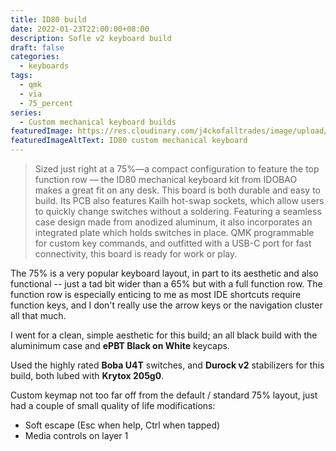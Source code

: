 ```yaml
---
title: ID80 build
date: 2022-01-23T22:00:00+08:00
description: Sofle v2 keyboard build
draft: false
categories:
  - keyboards
tags:
  - qmk
  - via
  - 75_percent
series:
  - Custom mechanical keyboard builds
featuredImage: https://res.cloudinary.com/j4ckofalltrades/image/upload/v1642946766/keebs/id80/id80_lxezxv.jpg
featuredImageAltText: ID80 custom mechanical keyboard
---
```


> Sized just right at a 75%—a compact configuration to feature the top function row — the ID80 mechanical keyboard kit from IDOBAO makes a great fit on any desk. This board is both durable and easy to build. Its PCB also features Kailh hot-swap sockets, which allow users to quickly change switches without a soldering.
> Featuring a seamless case design made from anodized aluminum, it also incorporates an integrated plate which holds switches in place. QMK programmable for custom key commands, and outfitted with a USB-C port for fast connectivity, this board is ready for work or play.

The 75% is a very popular keyboard layout, in part to its aesthetic and also functional -- just a tad bit wider than a 65% but with a full function row. The function row is especially enticing to me as most IDE shortcuts require function keys, and I don't really use the arrow keys or the navigation cluster all that much.

I went for a clean, simple aesthetic for this build; an all black build with the aluminimum case and **ePBT Black on White** keycaps.

Used the highly rated **Boba U4T** switches, and **Durock v2** stabilizers for this build, both lubed with **Krytox 205g0**.

Custom keymap not too far off from the default / standard 75% layout, just had a couple of small quality of life modifications:

- Soft escape (Esc when help, Ctrl when tapped)
- Media controls on layer 1
